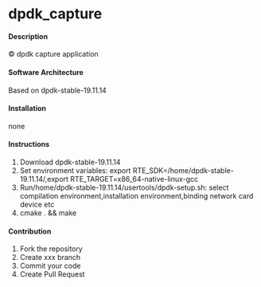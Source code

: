 # dpdk_capture

#### Description
:copyright: dpdk capture application

#### Software Architecture
Based on dpdk-stable-19.11.14

#### Installation
none

#### Instructions
1.  Download dpdk-stable-19.11.14
2.  Set environment variables: export RTE_SDK=/home/dpdk-stable-19.11.14/,export RTE_TARGET=x86_64-native-linux-gcc
3.  Run/home/dpdk-stable-19.11.14/usertools/dpdk-setup.sh: select compilation environment,installation environment,binding network card device etc
4.  cmake . && make

#### Contribution

1.  Fork the repository
2.  Create xxx branch
3.  Commit your code
4.  Create Pull Request
